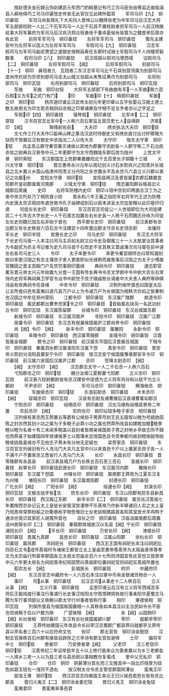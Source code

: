 <!-- { "loadSidebar": true } -->
　　按赵德夫金石録云伪赵建武元年西门豹殿基记有巧工司马臣张由等监近嵗临淄县人耕地得巧工司马印遍攷史传皆无此官仅见此碑所载耳
　　军司马印【九】　铜印鼻钮
　　军司马尚矣周礼下大夫四人晋悼公以魏绛张老为中军司马后汉志大将军五部部校尉一人比二千石军司马一人比千石其不置校尉者但军司马一人前汉杨敞给事大将军幕府为军司马后汉呉汛郑众班勇徐干董卓夏侯尚皆甞为之魏晋宋后周亦有此官
　　前将军军司马　铜印鼻钮
　　左将军军司马　铜印鼻钮
　　蜀先主建安中为左将军以厐义为左将军军司马
　　军假司马【九】　铜印鼻钮
　　汉志军假司马为军司马副贰萧望之遣御史按韩延寿在东郡时试骑士军假司马千人持幢旁毂数事
　　假司马印【八】　铜印鼻钮
　　前汉班超以假司马使西域
　　诏假司马【二】　铜印鼻钮
　　左将军假司马　【阙】　　　　后将军假司马
　　别部司马【十一】　铜印　鼻钮者九　瓦钮者二东汉志军司马比千石其别营领属为别部司马度尚传抗徐为宗资别部司马击太山贼又张超从朱隽征黄巾为别部司马
　　左将别部司马　铜印瓦钮
　　右将别部司马　铜印鼻钮
　　后将别部司马　铜印瓦钮
　　军曲
　　军曲　铜印台钮
　　大将军五部部下有曲曲有军一人军曲秩六百石假又为军之贰门有门
　　印
　　军曲印【十】　俱铜印鼻钮
　　军曲之印　铜印钮
　　杨宗道印谱云汉武帝太初元年更印章以五字张晏云汉据土德土数五故用五为印文若丞相则曰丞相之印章诸卿及守相不足五字者亦以之字足之
　　军假印【四】　铜印鼻钮
　　强弩假　铜印鼻钮
　　北军中【二】　铜印穿钮
　　汉书百官志北军中一人秩六百石掌监五营员吏七人自得辟
　　济南印　【阙】　　　　　　聚降尉右前
　　大夫印
　　绣衣执法大夫印　铜印钮
　　文七作三行大夫作□盖峄山碑之篆法汉武时侍御史又有绣衣直讨出讨奸猾理大狱而不常置后汉有御史中丞指法二人以佐大夫
　　太守印
　　陇东太守章　铜印钮
　　呉孟思云郡守秦官秦灭诸侯以其地为郡置守丞尉各一人郡守秩二千石治民丞佐之尉典兵汉景帝中元二年更郡守为太守西魏陇东郡后改为陇州
　　上党太守章　铜印索钮
　　东汉郡国志上党郡秦置雒阳北千五百里长子铜鞮十三城
　　义兴太守章　铜印钮
　　晋志惠帝永兴元年以周玘创义讨石氷割呉兴之阳羡并长城县之北乡置义乡国山临津并阳羡又分丹阳之永世置永平及永世凡六县立义兴郡以表玘之功属州
　　宜阳太守章　铜印钮
　　宜阳县两汉及晋皆属农郡后魏置宜阳郡开皇初郡废属河南郡
　　义城太守章　铜印钮
　　隋志襄阳郡谷城县旧义城郡后周废
　　史印
　　右将军防稽内史印　铜印斗钮中空刻印两面合汉丁为之者中央文朽处乃丁柄防食小防
　　晋永和八年王羲之自防军右将军代王述为防稽内史唐太宗贞观四年虞世南书孔子庙碑成刻石以拓本进呈太宗加爱赐以此印是印归虞
　　司徒左长史印　铜印鼻钮
　　东汉百官志司徒公一人世祖即位为大司徒建武二十七年去大字长史一人千石晋志加置左右长史各一人秩千石而魏志孙咏为司徒左长史则魏已加左右非始于晋也
　　西平郡长史印　铜印鼻钮
　　前汉表郡有丞边郡又有长史秩皆六百石古今注建武十四年罢边郡太守丞长史领丞职
　　龙骧将军长史　铜印羊钮
　　宣惠长史之印
　　司马史印　铜印鼻钮
　　东汉志大将军下长史司马皆一人本注曰司马主兵如太尉又曰令史及御属三十一人太抵掌治其事者为令副贰为丞主书记者为史凡司马皆千石而史不言其秩又晋卤簿次司马督在前中道左右各司马史三人
　　令印
　　太子率更令印
　　率更令秦官顔师古曰常知漏刻故曰率更汉因之有丞主簿庶子舍人更直职似光禄勲而属詹事后汉因之为太子少傅属官魏因之晋主宫殿门户及赏罚事铜印墨绶
　　典祠令印　铜印鼻钮
　　通志职官畧东晋元帝太兴元年始置九分食一王国有传友典书令丞文学郎中令中尉大农左右常侍内史将军典祠典卫学官令治书中尉世子庶子陵庙牧长谒者中大夫舍人典府等钟嵘诗品有宋典祠令任昙绪
　　中牟令印　铜印鼻钮
　　汉制列侯所食邑曰国皇太后公主所食曰邑有蛮夷曰道凡县万户以上为令减万户为长侯国为相秩次亦如之皆秦制也汉因之中牟在郑州荥阳
　　江都令印　铜印鼻钮　东汉属广陵郡
　　故道令印　铜印鼻钮　属武都郡出曹参世家令之印　铜印鼻钮　音胎属右扶风一名武功封丘令印　铜印瓦钮　东汉属陈留郡
　　谷城令印　铜印鼻钮　东汉谷城属东郡
　　新城令印　铜印鼻钮　东汉属河南尹
　　寻阳令印　铜印鼻钮　汉属广江郡
　　居巢令印　铜印鼻钮　东汉志有居巢侯国属庐江郡尚畀令印　铜印鼻钮
　　尚【阙】令印　【阙】
　　新丰令印　铜印鼻钮　属雒阳
　　永新令印　铜印鼻钮
　　阜陵令印　铜印鼻钮　西汉属零陵郡
　　金城令印　铜印鼻钮　汉晋皆属金城郡
　　樊令之印　铜印鼻钮　前汉属东平国后汉晋属任城国
　　下相令印　铜印鼻钮　秦属泗水郡汉属淮阳东汉属下邳
　　髙安令印　铜印鼻钮　晋安帝义熙初分沮阳县置安宁令印　铜印鼻钮　按汉志安宁侯国属豫章郡安丰令印　铜印鼻钮　前汉属六安国后汉属庐江郡
　　丞印
　　受降太尉丞印　【阙】
　　【阙】　太守丞印　【阙】
　　汉志郡志太守一人二千石丞一人秩六百石
　　弋阳郡丞之印　铜印钮
　　魏分汝南江夏郡置弋阳郡
　　立义丞印　铜印瓦钮
　　前汉表凡校尉都尉皆有丞汉建安中厐德为立义将军呉孙和以屈干为立义都尉
　　平尹丞印　【阙】　　　　　　军司马丞印　铜印鼻钮
　　横海侯丞　铜印鼻钮　　　军曲侯丞印　铜印钮
　　乐浪前尉丞　铜印鼻钮　　木禾丞印【阙】
　　容城丞印　铜印瓦钮
　　汉县有丞尉及诸曹掾后汉县诸曹畧如郡员
　　宁阳丞印　铜印鼻钮
　　祋栩丞印　铜印鼻钮　汉左冯翊有祋栩县景帝二年置
　　农前丞印　【阙】　　　　　农府丞印　铜印坛钮多睦子家丞　铜印鼻钮
　　汉列侯有家丞而王莽置五等爵有公侯伯子男莽尽封王氏五服皆以睦为号姚妫田陈之封亦然其封小功之属为子多睦子必莽小功之属也然莽所改县如建睦加睦睦季睦以睦为名者十有三未闻多睦盖以县封者皆期亲侯国若子男之封地乡亭故志所不録也而莽虽于始建国四年授诸侯茅土以图簿未足授国邑且令受奉都内故初睦侯姚恂始睦侯妫昌虽侯亦不见他志子男未有分地无足疑也
　　梁旁家丞　铜印鼻钮
　　东汉百官志列侯旧有行人洗马门大夫凡五官中兴以来食邑千户以上置家丞庶子各一人不满千户不置家丞又悉省行人洗马门大夫
　　长印
　　永昌长印　铜印鼻钮　晋零陵郡有永昌县
　　前汉表县城万户为长秩五百石至三百石
　　宣威长印　铜印鼻钮　赵寕长印　铜印鼻钮武德长印　铜印鼻钮　东汉属河内郡
　　雎陵长印　铜印鼻钮　东汉属下邳国
　　州陵长印　铜印鼻钮　属南郡王莽改为江夏东汉复为州陵
　　堵阳长印　铜印鼻钮　东汉属南阳郡
　　封德长印　铜印鼻钮　　　广化长印【阙】
　　广阳长印　【阙】　　　　　　绥逋长印【阙】
　　封溪长印　铜印瓦钮　文极古拙字皆法
　　防东长印　铜印鼻钮　东汉山阳郡有防东县新昌长印　铜印鼻钮　西汉属辽东郡
　　新丰长印【二】　铜印鼻钮　属京兆汉髙祖七年置按西京杂记云太上皇徙长安居深宫凄惨不乐髙帝乃作新丰移诸旧人实之太上皇乃悦髙帝常祭枌榆之社衢巷栋宇物色惟旧士女老幼相携路首各知其室放犬羊鸡鸭于通涂亦竟识其家匠人胡寛所营也
　　沮长之印　铜印鼻钮　汉临沮属南郡后周置沮州故鄣长印【二】　铜印鼻钮　秦鄣郡故城故汉以名县【阙】宁长印　铜印鼻钮　　　浦阳长印　【阙】
　　平长印　铜印鼻钮　　　万安长印　【阙】
　　津梧长印　铜印鼻钮　晋属九真郡
　　昌邑长印　铜印鼻钮　汉属山阳郡
　　余杭长印　铜印鼻钮　属呉郡
　　沛祠祀长　铜印鼻钮
　　西汉志王国有祠祀长本注曰祠祀比四百石又韦成传髙祖时令诸侯王都皆立太上皇庙至惠帝尊髙帝为太祖庙景帝尊孝文为太宗庙行所甞幸郡国各立太祖太宗庙合百六十七所则沛固宜有此官也又按景帝中元六年更太祝名为祠祀髙帝纪班固赞曰髙祖即位置祠祀官则祠祀实髙祖所置也
　　稻农左长　【阙】　　　　　　彭城医长　铜印鼻钮
　　府印
　　中藏府印【阙】
　　东汉百官志中藏府令一人六百石本注曰掌中币帛金银诸货物丞一人
　　事印
　　司从事　铜印鼻钮
　　后汉志司从事史十二人秩百石
　　立义从事　【阙】
　　立义行事　铜印鼻钮
　　孟思印谱云后汉有立义将军西域志车师后王毅炖煌行事注行事谓行长史事汉桂阳太守周憬碑阴有故行事耒阳华夏蜀志马腾为军行事领部众又南朝以郡太守行州事者皆称行事
　　相印
　　秉德侯相　铜印瓦钮
　　列侯所食县为侯国毎国置相一人其秩各如本县注曰主治民如令长不臣也但纳租于后以户数为限
　　广望侯相　【阙】　　　　　　永【阙】山国相印【阙】长社侯相　铜印鼻印　东汉有长社侯国属颍川郡
　　宰印
　　就都亭宰印　铜印鼻钮
　　王莽传始建国元年改县令长曰宰汉志蜀郡广都县莽曰就都亭又莽传县以亭名者三百六十以应符命文也
　　佐印
　　郡五官佐　铜印涂金鋭钮
　　汉制五官掾秩百石州郡有掾皆自辟除之兰亭诗有郡五官佐谢怿
　　士印
　　偏将军中士　铜印钮
　　使者印
　　万安使者章【阙】
　　父老印
　　汉三老信印　铜印钮
　　汉髙帝纪二年诏举民年五十以上修行能率众为善者置以为乡三老卿各一人择乡三老一人以为县三老与县丞尉以事相教勿复徭戌
　　里中父兄私印　铜印鼻钮
　　仓印
　　仓印　铜印　铜甚薄分其长而三文隆其中一段比印倍厚为钮色如碧玉钮左一浅窍不透右
　　按汉制太仓令丞主管受郡国转漕谷
　　蛮夷王印
　　部洛王章　铜印钮
　　西汉百官志四夷国王率众王归义侯邑君邑长皆有丞比郡县
　　晋归义夷王【二】　铜印涂金槖佗钮
　　晋归义羌王　铜印涂金兔钮
　　蛮夷君印
　　晋蛮夷率善邑君
